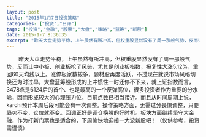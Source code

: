 ```yaml
---
layout: post
title: "2015年1月7日投资策略"
categories: ["投资","日评"]
tags: ["投资","金融","股票","大盘","策略","蓝筹","新股"]
date: 2015-1-7 8:36:35
excerpt: "昨天大盘走势平稳，上午虽然有所冲高，但权重股显然没有了周一那般气势，反而让中小板、创业板抢了风头，尤……"
---
```

&nbsp;&nbsp;&nbsp;&nbsp;&nbsp;&nbsp;&nbsp;&nbsp;昨天大盘走势平稳，上午虽然有所冲高，但权重股显然没有了周一那般气势，反而让中小板、创业板抢了风头，尤其是创业板指数，报复性大涨5.12%，重回60天均线以上。涨停板家数较多，题材股再度活跃，不过现在就说市场风格切换还为时过早，大盘蓝筹股形成的上冲惯性一时还停不下来，就上证指数而言，3478点是6124后的首个、也是最高的一个反弹高位，很多投资者作为重要的分水岭，因而形成较大的心理压力位，目前点数已相当接近。而且从时间周期上说，karchi预计本周后段可能会有一次调整。操作策略方面，无需过分畏惧调整，只要趋势不变，仓位就不变。回调正好是调仓换股的好时机。板块方面继续坚守大金融，作为打新门票也是适合的，下周愉快地迎接一大波新股吧！（仅供参考，投资需谨慎）